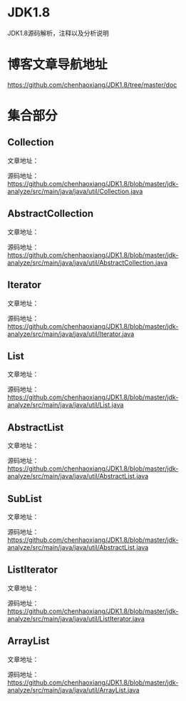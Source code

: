 # JDK1.8
JDK1.8源码解析，注释以及分析说明

# 博客文章导航地址  
https://github.com/chenhaoxiang/JDK1.8/tree/master/doc

# 集合部分  

## Collection
文章地址：  

源码地址：  
https://github.com/chenhaoxiang/JDK1.8/blob/master/jdk-analyze/src/main/java/java/util/Collection.java  


## AbstractCollection
文章地址： 

源码地址：  
https://github.com/chenhaoxiang/JDK1.8/blob/master/jdk-analyze/src/main/java/java/util/AbstractCollection.java 


## Iterator
文章地址： 

源码地址：  
https://github.com/chenhaoxiang/JDK1.8/blob/master/jdk-analyze/src/main/java/java/util/Iterator.java 


## List
文章地址： 

源码地址：  
https://github.com/chenhaoxiang/JDK1.8/blob/master/jdk-analyze/src/main/java/java/util/List.java 

## AbstractList
文章地址： 

源码地址：  
https://github.com/chenhaoxiang/JDK1.8/blob/master/jdk-analyze/src/main/java/java/util/AbstractList.java 

## SubList
文章地址： 

源码地址：  
https://github.com/chenhaoxiang/JDK1.8/blob/master/jdk-analyze/src/main/java/java/util/AbstractList.java 

## ListIterator
文章地址： 

源码地址：  
https://github.com/chenhaoxiang/JDK1.8/blob/master/jdk-analyze/src/main/java/java/util/ListIterator.java 

## ArrayList  
文章地址： 

源码地址：  
https://github.com/chenhaoxiang/JDK1.8/blob/master/jdk-analyze/src/main/java/java/util/ArrayList.java 




